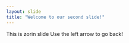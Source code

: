 ```yaml
---
layout: slide
title: "Welcome to our second slide!"
---
```

This is zorin slide
Use the left arrow to go back!
